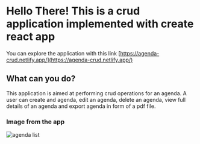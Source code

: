 # Hello There! This is a crud application implemented with create react app

You can explore the application with this link [https://agenda-crud.netlify.app/](https://agenda-crud.netlify.app/)

## What can you do?

This application is aimed at performing crud operations for an agenda. A user can create and agenda, edit an agenda, delete an agenda, view full details of an agenda and export agenda in form of a pdf file. 

### Image from the app
![agenda list](https://user-images.githubusercontent.com/89104863/203406317-d01df892-1dfe-4951-8b74-a8171288017e.png)

